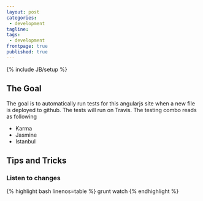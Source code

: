 ```yaml
---
layout: post
categories:
 - development
tagline:
tags:
 - development
frontpage: true
published: true
---
```

{% include JB/setup %}

## The Goal
The goal is to automatically run tests for this angularjs site when a new file is deployed to github. The tests will run on Travis. The testing combo reads as following
 * Karma
 * Jasmine
 * Istanbul
 
## Tips and Tricks
### Listen to changes
{% highlight bash linenos=table %}
grunt watch
{% endhighlight %}
